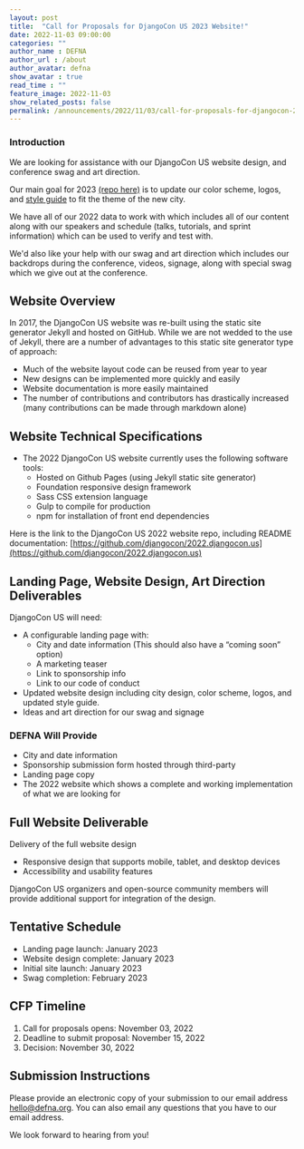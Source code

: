 ```yaml
---
layout: post
title:  "Call for Proposals for DjangoCon US 2023 Website!"
date: 2022-11-03 09:00:00
categories: ""
author_name : DEFNA
author_url : /about
author_avatar: defna
show_avatar : true
read_time : ""
feature_image: 2022-11-03
show_related_posts: false
permalink: /announcements/2022/11/03/call-for-proposals-for-djangocon-2023-website/
---
```


### Introduction

We are looking for assistance with our DjangoCon US website design, and conference swag and art direction. 

Our main goal for 2023 [(repo here)](https://github.com/djangocon/2023.djangocon.us) is to update our color scheme, logos, and [style guide](https://2022.djangocon.us/styleguide/) to fit the theme of the new city.

We have all of our 2022 data to work with which includes all of our content along with our speakers and schedule (talks, tutorials, and sprint information) which can be used to verify and test with.

We'd also like your help with our swag and art direction which includes our backdrops during the conference, videos, signage, along with special swag which we give out at the conference.

## Website Overview

In 2017, the DjangoCon US website was re-built using the static site generator Jekyll and hosted on GitHub. While we are not wedded to the use of Jekyll, there are a number of advantages to this static site generator type of approach:

* Much of the website layout code can be reused from year to year
* New designs can be implemented more quickly and easily
* Website documentation is more easily maintained
* The number of contributions and contributors has drastically increased (many contributions can be made through markdown alone)

## Website Technical Specifications

* The 2022 DjangoCon US website currently uses the following software tools:
	* Hosted on Github Pages (using Jekyll static site generator)
	* Foundation responsive design framework
	* Sass CSS extension language
	* Gulp to compile for production
	* npm for installation of front end dependencies

Here is the link to the DjangoCon US 2022 website repo, including README documentation: [https://github.com/djangocon/2022.djangocon.us](https://github.com/djangocon/2022.djangocon.us)

## Landing Page, Website Design, Art Direction Deliverables

DjangoCon US will need:

* A configurable landing page with:
	* City and date information (This should also have a “coming soon” option)
	* A marketing teaser
	* Link to sponsorship info
	* Link to our code of conduct
* Updated website design including city design, color scheme, logos, and updated style guide.
* Ideas and art direction for our swag and signage

### DEFNA Will Provide

* City and date information
* Sponsorship submission form hosted through third-party
* Landing page copy
* The 2022 website which shows a complete and working implementation of what we are looking for

## Full Website Deliverable

Delivery of the full website design
* Responsive design that supports mobile, tablet, and desktop devices
* Accessibility and usability features

DjangoCon US organizers and open-source community members will provide additional support for integration of the design.

## Tentative Schedule

* Landing page launch: January 2023
* Website design complete: January 2023
* Initial site launch: January 2023
* Swag completion: February 2023

## CFP Timeline

1. Call for proposals opens: November 03, 2022
2. Deadline to submit proposal: November 15, 2022
3. Decision: November 30, 2022

## Submission Instructions

Please provide an electronic copy of your submission to our email address [hello@defna.org](maitlo:hello@defna.org). You can also email any questions that you have to our email address.

We look forward to hearing from you!
